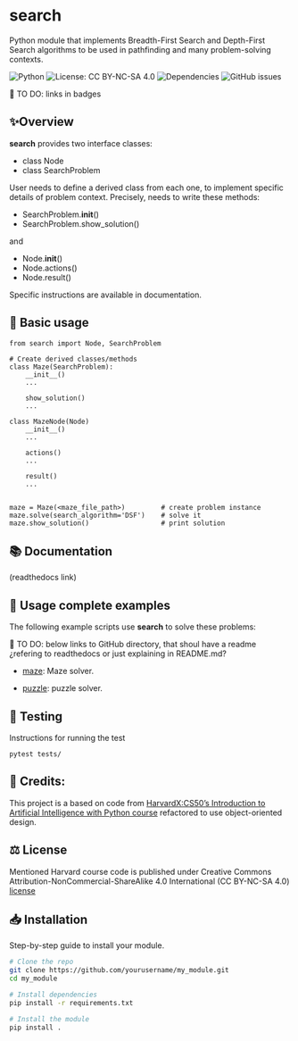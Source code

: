 # search
Python module that implements Breadth-First Search and Depth-First Search algorithms to be used in pathfinding and many problem-solving contexts.

![Python](https://img.shields.io/badge/python-3.8%2B-blue)
![License: CC BY-NC-SA 4.0](https://img.shields.io/badge/License-CC%20BY--NC--SA%204.0-yellow.svg)
![Dependencies](https://img.shields.io/librariesio/github/username/repo-name)
![GitHub issues](https://img.shields.io/github/issues/username/repo-name)

📌 TO DO: links in badges

## ✨Overview
**search** provides two interface classes:

- class Node
- class SearchProblem

User needs to define a derived class from each one, to implement specific details of problem context.  Precisely, needs to write these methods:

- SearchProblem.__init__()
- SearchProblem.show_solution()

and

- Node.__init__()
- Node.actions()
- Node.result()

Specific instructions are available in documentation.


## 🚀 Basic usage

    from search import Node, SearchProblem

    # Create derived classes/methods
    class Maze(SearchProblem):
        __init__()
        ...

        show_solution()
        ...

    class MazeNode(Node)
        __init__()
        ...

        actions()
        ...

        result()
        ...


    maze = Maze(<maze_file_path>)         # create problem instance
    maze.solve(search_algorithm='DSF')    # solve it
    maze.show_solution()                  # print solution


## 📚 Documentation
(readthedocs link)



## 💼 Usage complete examples

The following example scripts use **search** to solve these problems:

📌 TO DO: below links to GitHub directory, that shoul have a readme ¿refering to readthedocs or just explaining in README.md?

- [maze](https://github.com/javrui/search-maze-puzzle/blob/main/maze.md): Maze solver.


- [puzzle](https://github.com/javrui/search-maze-puzzle/blob/main/puzzle.md): puzzle solver.


## 🧪 Testing

Instructions for running the test

    pytest tests/


##  🙏 Credits:

This project is a based on code from [HarvardX:CS50’s Introduction to Artificial Intelligence with Python course](https://pll.harvard.edu/course/cs50s-introduction-artificial-intelligence-python) refactored to use object-oriented design.


## ⚖️ License

Mentioned Harvard course code is published under Creative Commons Attribution-NonCommercial-ShareAlike 4.0 International (CC BY-NC-SA 4.0) [license](LICENSE.md)


## 📥 Installation
Step-by-step guide to install your module.

```bash
# Clone the repo
git clone https://github.com/yourusername/my_module.git
cd my_module

# Install dependencies
pip install -r requirements.txt

# Install the module
pip install .

